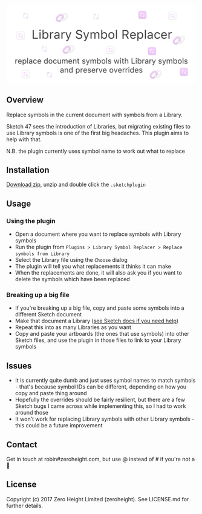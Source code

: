 <img src='./images/cover.png'>

## Overview
Replace symbols in the current document with symbols from a Library.

Sketch 47 sees the introduction of Libraries, but migrating existing files to use Library symbols is one of the first big headaches. This plugin aims to help with that.

N.B. the plugin currently uses symbol name to work out what to replace

## Installation
[Download zip](https://github.com/zeroheight/library-symbol-replacer/releases/download/v1.0.7/library-symbol-replacer.sketchplugin.zip), unzip and double click the `.sketchplugin`

## Usage
### Using the plugin
* Open a document where you want to replace symbols with Library symbols
* Run the plugin from `Plugins > Library Symbol Replacer > Replace symbols from Library`
* Select the Library file using the `Choose` dialog
* The plugin will tell you what replacements it thinks it can make
* When the replacements are done, it will also ask you if you want to delete the symbols which have been replaced

### Breaking up a big file
* If you're breaking up a big file, copy and paste some symbols into a different Sketch document
* Make that document a Library ([see Sketch docs if you need help](https://www.sketchapp.com/docs/libraries/adding-libraries))
* Repeat this into as many Libraries as you want
* Copy and paste your artboards (the ones that use symbols) into other Sketch files, and use the plugin in those files to link to your Library symbols

## Issues
* It is currently quite dumb and just uses symbol names to match symbols - that's because symbol IDs can be different, depending on how you copy and paste thing around
* Hopefully the overrides should be fairly resilient, but there are a few Sketch bugs I came across while implementing this, so I had to work around those
* It won't work for replacing Library symbols with other Library symbols - this could be a future improvement

## Contact
Get in touch at robin#zeroheight.com, but use @ instead of # if you're not a 🤖

## License
Copyright (c) 2017 Zero Height Limited (zeroheight). See LICENSE.md for further details.
